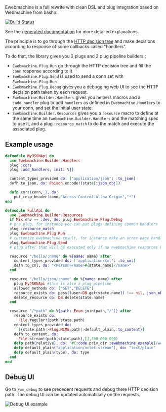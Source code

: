Ewebmachine is a full rewrite with clean DSL and plug integration
based on Webmachine from basho. 

[![Build Status](https://travis-ci.org/awetzel/ewebmachine.svg?branch=master)](https://travis-ci.org/awetzel/ewebmachine)

See the [generated documentation](http://hexdocs.pm/ewebmachine) for more detailed explanations.

The principle is to go through the [HTTP decision tree](https://raw.githubusercontent.com/awetzel/ewebmachine/master/doc/http_diagram.png)
and make decisions according to response of some callbacks called "handlers".

To do that, the library gives you 3 plugs and 2 plug pipeline builders :

- `Ewebmachine.Plug.Run` go through the HTTP decision tree and fill
  the `conn` response according to it
- `Ewebmachine.Plug.Send` is used to send a conn set with `Ewebmachine.Plug.Run`
- `Ewebmachine.Plug.Debug` gives you a debugging web UI to see the
  HTTP decision path taken by each request.
- `Ewebmachine.Builder.Handlers` gives you helpers macros and a
  `:add_handler` plug to add `handlers` as defined  in
  `Ewebmachine.Handlers` to your conn, and set the initial user state.
- `Ewebmachine.Builder.Resources` gives you a `resource` macro to
  define at the same time an `Ewebmachine.Builder.Handlers` and the
  matching spec to use it, and a plug `:resource_match` to do the
  match and execute the associated plug.

## Example usage

```elixir
defmodule MyJSONApi do 
  use Ewebmachine.Builder.Handlers
  plug :cors
  plug :add_handlers, init: %{}

  content_types_provided do: ["application/json": :to_json]
  defh to_json, do: Poison.encode!(state[:json_obj])

  defp cors(conn,_), do: 
    put_resp_header(conn,"Access-Control-Allow-Origin","*")
end

defmodule FullApi do
  use Ewebmachine.Builder.Resources
  if Mix.env == :dev, do: plug Ewebmachine.Plug.Debug
  # pre plug, for instance you can put plugs defining common handlers
  plug :resource_match
  plug Ewebmachine.Plug.Run
  # customize ewebmachine result, for instance make an error page handler plug
  plug Ewebmachine.Plug.Send
  # plug after that will be executed only if no ewebmachine resources has matched

  resource "/hello/:name" do %{name: name} after 
    content_types_provided do: ['application/xml': :to_xml]
    defh to_xml, do: "<Person><name>#{state.name}</name>"
  end

  resource "/hello/json/:name" do %{name: name} after 
    plug MyJSONApi #this is also a plug pipeline
    allowed_methods do: ["GET","DELETE"]
    resource_exists do: pass((user=DB.get(state.name)) !== nil, json_obj: user
    delete_resource do: DB.delete(state.name)
  end

  resource "/*path" do %{path: Enum.join(path,"/")} after
    resource_exists do:
      File.regular?(path state.path)
    content_types_provided do:
      [{state.path|>Plug.MIME.path|>default_plain,:to_content}]
    defh to_content, do:
      File.stream!(path(state.path),[],300_000_000)
    defp path(relative), do: "#{:code.priv_dir :ewebmachine_example}/web/#{relative}"
    defp default_plain("application/octet-stream"), do: "text/plain"
    defp default_plain(type), do: type
  end
end
```

## Debug UI 

Go to `/wm_debug` to see precedent requests and debug there HTTP
decision path. The debug UI can be updated automatically on the
requests.

![Debug UI example](https://raw.githubusercontent.com/awetzel/ewebmachine/master/doc/debug_ui.png)
